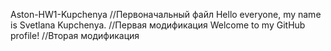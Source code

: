 Aston-HW1-Kupchenya //Первоначальный файл
Hello everyone, my name is Svetlana Kupchenya. //Первая модификация
Welcome to my GitHub profile! //Вторая модификация